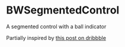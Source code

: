 # BWSegmentedControl
A segmented control with a ball indicator 

Partially inspired by [this post on dribbble](https://dribbble.com/shots/1737521-Settings-UI?list=searches&offset=141)
